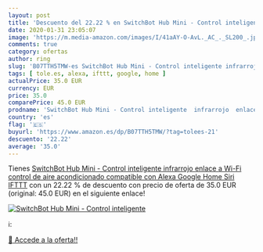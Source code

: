 ```yaml
---
layout: post
title: 'Descuento del 22.22 % en SwitchBot Hub Mini - Control inteligente'
date: 2020-01-31 23:05:07
image: 'https://m.media-amazon.com/images/I/41aAY-O-AvL._AC_._SL200_.jpg'
comments: true
category: ofertas
author: ring
slug: 'B07TTH5TMW-es SwitchBot Hub Mini - Control inteligente infrarrojo enlace...'
tags: [ tole.es, alexa, ifttt, google, home ]
actualPrice: 35.0 EUR
currency: EUR
price: 35.0
comparePrice: 45.0 EUR
prodname: 'SwitchBot Hub Mini - Control inteligente  infrarrojo  enlace a Wi-Fi  control de aire acondicionado  compatible con Alexa  Google Home  Siri  IFTTT'
country: 'es'
flag: '🇪🇸'
buyurl: 'https://www.amazon.es/dp/B07TTH5TMW/?tag=tolees-21'
descuento: '22.22'
average: '35.0'
---
```


Tienes [SwitchBot Hub Mini - Control inteligente  infrarrojo  enlace a Wi-Fi  control de aire acondicionado  compatible con Alexa  Google Home  Siri  IFTTT](https://www.amazon.es/dp/B07TTH5TMW/?tag=tolees-21) con un 22.22 % de descuento con precio de oferta de 35.0 EUR (original: 45.0 EUR) en el siguiente enlace!

[![SwitchBot Hub Mini - Control inteligente](https://m.media-amazon.com/images/I/41aAY-O-AvL._AC_._SL200_.jpg)](https://www.amazon.es/dp/B07TTH5TMW/?tag=tolees-21)

ℹ️:


[🛒 Accede a la oferta!!](https://www.amazon.es/dp/B07TTH5TMW/?tag=tolees-21)
